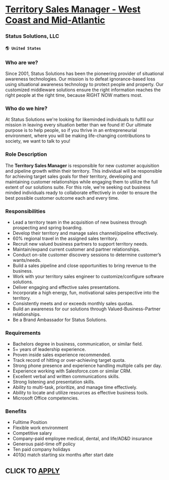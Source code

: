 # [Territory Sales Manager - West Coast and Mid-Atlantic](https://www.remotewlb.com/apply/territory-sales-manager-west-coast-and-mid-atlantic)  
### Status Solutions, LLC  
#### `🌎 United States`  

### Who are we?

Since 2001, Status Solutions has been the pioneering provider of situational awareness technologies. Our mission is to defeat ignorance-based loss using situational awareness technology to protect people and property. Our customized middleware solutions ensure the right information reaches the right people at the right time, because RIGHT NOW matters most.

### Who do we hire?

At Status Solutions we're looking for likeminded individuals to fulfill our mission in leaving every situation better than we found it! Our ultimate purpose is to help people, so if you thrive in an entrepreneurial environment, where you will be making life-changing contributions to society, we want to talk to you!

### Role Description  

The **Territory Sales Manager** is responsible for new customer acquisition and pipeline growth within their territory. This individual will be responsible for achieving target sales goals for their territory, developing and maintaining customer relationships while engaging them to utilize the full extent of our solutions suite. For this role, we're seeking out business minded individuals ready to collaborate effectively in order to ensure the best possible customer outcome each and every time.

### Responsibilities

  * Lead a territory team in the acquisition of new business through prospecting and spring boarding. 
  * Develop their territory and manage sales channel/pipeline effectively.
  * 60% regional travel in the assigned sales territory.
  * Recruit new valued business partners to support territory needs.
  * Maintain/expand current customer and partner relationships.
  * Conduct on-site customer discovery sessions to determine customer’s wants/needs.
  * Build a sales pipeline and close opportunities to bring revenue to the business.
  * Work with your territory sales engineer to customize/configure software solutions.
  * Deliver engaging and effective sales presentations. 
  * Incorporate a high energy, fun, motivational sales perspective into the territory.
  * Consistently meets and or exceeds monthly sales quotas.
  * Build an awareness for our solutions through Valued-Business-Partner relationships.
  * Be a Brand Ambassador for Status Solutions. 

### Requirements

  * Bachelors degree in business, communication, or similar field.
  * 5+ years of leadership experience.
  * Proven inside sales experience recommended.
  * Track record of hitting or over-achieving target quota.
  * Strong phone presence and experience handling multiple calls per day.
  * Experience working with Salesforce.com or similar CRM.
  * Excellent verbal and written communications skills.
  * Strong listening and presentation skills.
  * Ability to multi-task, prioritize, and manage time effectively.
  * Ability to locate and utilize resources as effective business tools.
  * Microsoft Office competencies. 

### Benefits

  * Fulltime Position
  * Flexible work environment
  * Competitive salary
  * Company-paid employee medical, dental, and life/AD&D insurance
  * Generous paid-time off policy
  * Ten paid company holidays
  * 401(k) match starting six months after start date

  
## CLICK TO [APPLY](https://www.remotewlb.com/apply/territory-sales-manager-west-coast-and-mid-atlantic)

